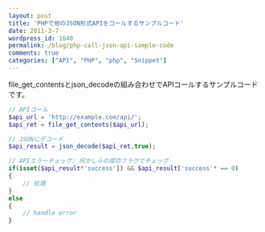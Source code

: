 ```yaml
---
layout: post
title: 'PHPで他のJSON形式APIをコールするサンプルコード'
date: 2011-3-7
wordpress_id: 1640
permalink: /blog/php-call-json-api-sample-code
comments: true
categories: ["API", "PHP", "php", "Snippet"]
---
```

file_get_contentsとjson_decodeの組み合わせでAPIコールするサンプルコードです。

```php
// APIコール
$api_url = 'http://example.com/api/';
$api_ret = file_get_contents($api_url);

// JSONにデコード
$api_result = json_decode($api_ret,true);

// APIエラーチェック: 何かしらの成功フラグでチェック
if(isset($api_result*'success']) && $api_result['success'* == 0)
{
    // 処理
}
else
{
    // handle error
}

```
